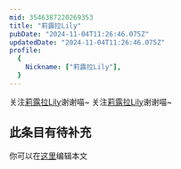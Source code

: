 ```yaml
---
mid: 3546387220269353
title: "莉露拉Lily"
pubDate: "2024-11-04T11:26:46.075Z"
updatedDate: "2024-11-04T11:26:46.075Z"
profile:
  {
    Nickname: ["莉露拉Lily"],
  }
---
```


关注[莉露拉Lily](https://space.bilibili.com/3546387220269353)谢谢喵~ 关注[莉露拉Lily](https://space.bilibili.com/3546387220269353)谢谢喵~

## 此条目有待补充
你可以在[这里](https://github.com/Yuhanawa/VTuber.ICU/edit/master/src/content/v/莉露拉Lily/index.md)编辑本文
